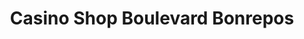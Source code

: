 ---
title: "Casino Shop Boulevard Bonrepos"
url: /toulouse/casino-shop-boulevard-bonrepos/
shop: Lebensmittel
---